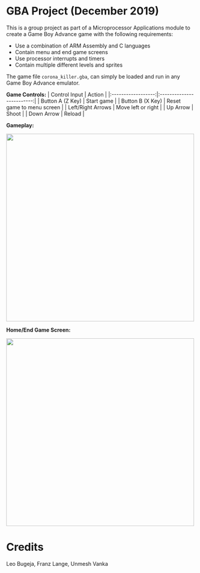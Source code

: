 # GBA Project (December 2019)
This is a group project as part of a Microprocessor Applications module to create a Game Boy Advance game with the following requirements:
  - Use a combination of ARM Assembly and C languages
  - Contain menu and end game screens
  - Use processor interrupts and timers
  - Contain multiple different levels and sprites
 
The game file `corona_killer.gba`, can simply be loaded and run in any Game Boy Advance emulator.

**Game Controls:**
|    Control Input   |           Action          |
|:------------------:|:-------------------------:|
|  Button A (Z Key)  |         Start game        |
|  Button B (X Key)  | Reset game to menu screen |
| Left/Right Arrows  |     Move left or right    |
|      Up Arrow      |           Shoot           |
|     Down Arrow     |           Reload          |

**Gameplay:**

<img src="https://user-images.githubusercontent.com/28263886/123544188-08325480-d74a-11eb-96ae-a7cc428fd429.gif" width="500"/>

**Home/End Game Screen:**

<img src="https://user-images.githubusercontent.com/28263886/123544183-0072b000-d74a-11eb-94ae-38d3242025d4.gif" width="500"/>

# Credits
Leo Bugeja, Franz Lange, Unmesh Vanka


